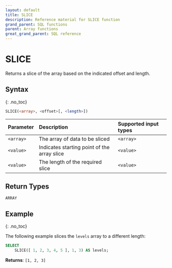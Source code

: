 ```yaml
---
layout: default
title: SLICE
description: Reference material for SLICE function
grand_parent: SQL functions
parent: Array functions
great_grand_parent: SQL reference
---
```


# SLICE

Returns a slice of the array based on the indicated offset and length.

## Syntax
{: .no_toc}

```sql
SLICE(<array>, <offset>[, <length>])
```

| Parameter  | Description                            | Supported input types | 
| :---------- | :------------------------------------ | :-------- | 
| `<array>`    | The array of data to be sliced               | `<array>`
| `<value>` | Indicates starting point of the array slice | `<value>`
| `<value>` | The length of the required slice | `<value>` | 

## Return Types
`ARRAY`

## Example
{: .no_toc}

The following example slices the `levels` array to a different length: 
```sql
SELECT
	SLICE([ 1, 2, 3, 4, 5 ], 1, 3) AS levels;
```

**Returns**: `[1, 2, 3]`
